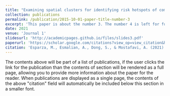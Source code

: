 ```yaml
---
title: "Examining spatial clusters for identifying risk hotspots of communities susceptible to flood-induced transportation disruptions"
collection: publications
permalink: /publication/2015-10-01-paper-title-number-3
excerpt: 'This paper is about the number 3. The number 4 is left for future work.'
date: 2021
venue: 'Journal 1'
slidesurl: 'http://academicpages.github.io/files/slides3.pdf'
paperurl: 'https://scholar.google.com/citations?view_op=view_citation&hl=en&user=-SGJS5UAAAAJ&citation_for_view=-SGJS5UAAAAJ:d1gkVwhDpl0C'
citation: 'Esparza, M., Esmalian, A., Dong, S., & Mostafavi, A. (2021). Examining spatial clusters for identifying risk hotspots of communities susceptible to flood-induced transportation disruptions. In Computing in civil engineering 2021 (pp. 482-489).'
---
```


The contents above will be part of a list of publications, if the user clicks the link for the publication than the contents of section will be rendered as a full page, allowing you to provide more information about the paper for the reader. When publications are displayed as a single page, the contents of the above "citation" field will automatically be included below this section in a smaller font.
